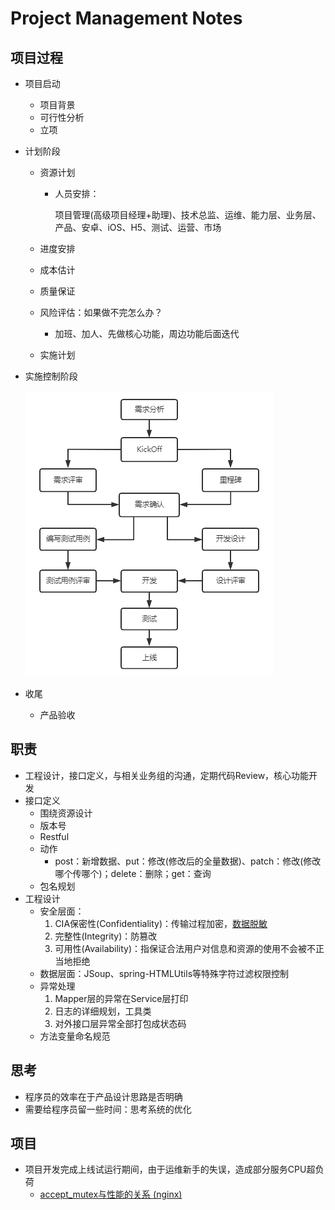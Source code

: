 # Project Management Notes

## 项目过程

- 项目启动

  - 项目背景
  - 可行性分析
  - 立项

- 计划阶段

  - 资源计划

    - 人员安排：

      项目管理(高级项目经理+助理)、技术总监、运维、能力层、业务层、产品、安卓、iOS、H5、测试、运营、市场

  - 进度安排

  - 成本估计

  - 质量保证

  - 风险评估：如果做不完怎么办？

    - 加班、加人、先做核心功能，周边功能后面迭代

  - 实施计划

- 实施控制阶段

  ![image-20210710031229815](ProjectManagement.assets/image-20210710031229815.png)

- 收尾

  - 产品验收

## 职责

- 工程设计，接口定义，与相关业务组的沟通，定期代码Review，核心功能开发
- 接口定义
  - 围绕资源设计
  - 版本号
  - Restful
  - 动作
    - post：新增数据、put：修改(修改后的全量数据)、patch：修改(修改哪个传哪个)；delete：删除；get：查询
  - 包名规划
- 工程设计
  - 安全层面：
    1. CIA保密性(Confidentiality)：传输过程加密，[数据脱敏](https://blog.csdn.net/u014553029/article/details/109277618)
    2. 完整性(Integrity)：防篡改
    3. 可用性(Availability)：指保证合法用户对信息和资源的使用不会被不正当地拒绝
  - 数据层面：JSoup、spring-HTMLUtils等特殊字符过滤权限控制
  - 异常处理
    1. Mapper层的异常在Service层打印
    2. 日志的详细规划，工具类
    3. 对外接口层异常全部打包成状态码
  - 方法变量命名规范



## 思考

- 程序员的效率在于产品设计思路是否明确
- 需要给程序员留一些时间：思考系统的优化



## 项目

- 项目开发完成上线试运行期间，由于运维新手的失误，造成部分服务CPU超负荷
  - [accept_mutex与性能的关系 (nginx)](https://www.cnblogs.com/sxhlinux/p/6254396.html)